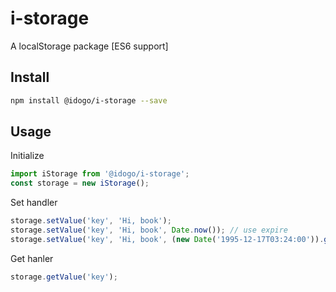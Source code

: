 # i-storage

A localStorage package [ES6 support]

## Install

```bash
npm install @idogo/i-storage --save
```

## Usage

Initialize
```js
import iStorage from '@idogo/i-storage';
const storage = new iStorage();
```

Set handler
```js
storage.setValue('key', 'Hi, book');
storage.setValue('key', 'Hi, book', Date.now()); // use expire
storage.setValue('key', 'Hi, book', (new Date('1995-12-17T03:24:00')).getTime()); // use expire
```

Get hanler
```js
storage.getValue('key');
```
